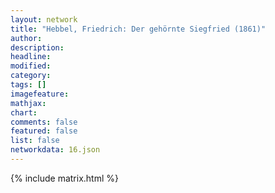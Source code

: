 ```yaml
---
layout: network
title: "Hebbel, Friedrich: Der gehörnte Siegfried (1861)"
author:
description:
headline:
modified:
category:
tags: []
imagefeature: 
mathjax: 
chart: 
comments: false
featured: false
list: false
networkdata: 16.json
---
```

{% include matrix.html %}
